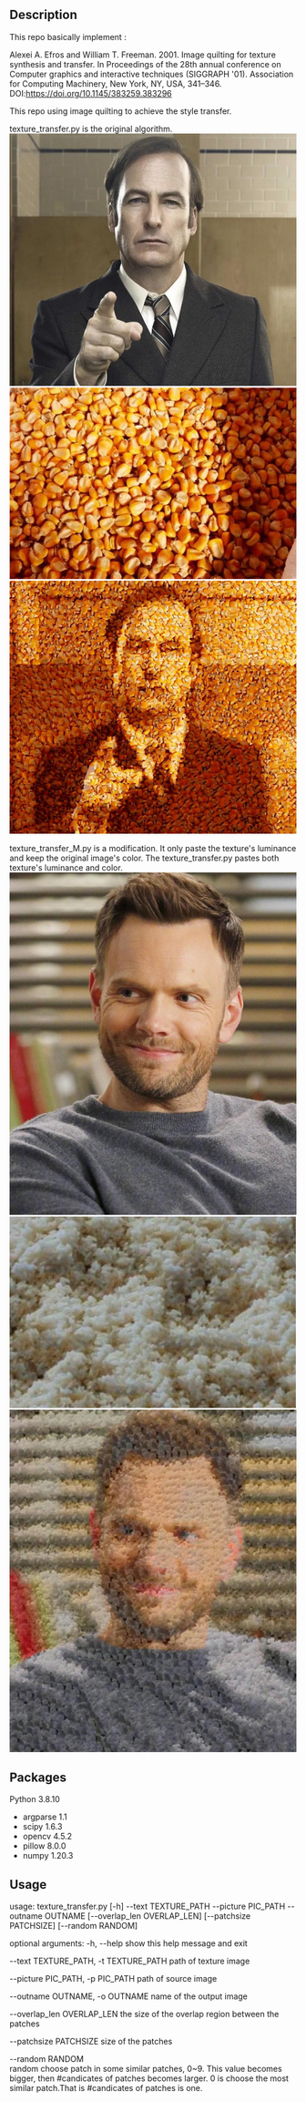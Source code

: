 ## Description
This repo basically implement :

Alexei A. Efros and William T. Freeman. 2001. Image quilting for texture synthesis and transfer. In Proceedings of the 28th annual conference on Computer graphics and interactive techniques (SIGGRAPH '01). Association for Computing Machinery, New York, NY, USA, 341–346. DOI:https://doi.org/10.1145/383259.383296

This repo using image quilting to achieve the style transfer. 

texture_transfer.py is the original algorithm.
![Kiku](src_image/saul.jpg)
![Kiku](texture/corn.jpg)
![Kiku](output/saul_corn.jpg)

texture_transfer_M.py is a modification. It only paste the texture's luminance and keep the original image's color. The texture_transfer.py pastes both texture's luminance and color.
![Kiku](src_image/jeff.jpg)
![Kiku](texture/rice.jpg)
![Kiku](output/jeff_rice.jpg)

  


## Packages
Python 3.8.10
* argparse                    1.1
* scipy                   1.6.3
* opencv                    4.5.2
* pillow                    8.0.0
* numpy                     1.20.3


## Usage
usage: texture_transfer.py [-h] --text TEXTURE_PATH --picture PIC_PATH
                           --outname OUTNAME [--overlap_len OVERLAP_LEN]
                           [--patchsize PATCHSIZE] [--random RANDOM]

optional arguments:
  -h, --help            show this help message and exit

 --text TEXTURE_PATH, -t TEXTURE_PATH
                        path of texture image

  --picture PIC_PATH, -p PIC_PATH
                        path of source image

  --outname OUTNAME, -o OUTNAME
                        name of the output image

  --overlap_len OVERLAP_LEN
                        the size of the overlap region between the patches

  --patchsize PATCHSIZE
                        size of the patches

  --random RANDOM      
                        random choose patch in some similar patches, 0~9. This value becomes bigger, then #candicates of patches becomes larger. 0 is choose the most similar patch.That is #candicates of patches is one.
